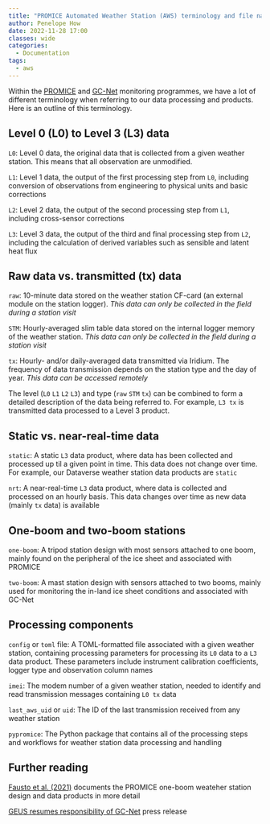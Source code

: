 ```yaml
---
title: "PROMICE Automated Weather Station (AWS) terminology and file naming conventions"
author: Penelope How
date: 2022-11-28 17:00
classes: wide
categories:
  - Documentation
tags: 
  - aws
---
```


Within the [PROMICE](https://promice.dk/) and [GC-Net](http://cires1.colorado.edu/steffen/gcnet/) monitoring programmes, we have a lot of different terminology when referring to our data processing and products. Here is an outline of this terminology.


## Level 0 (L0) to Level 3 (L3) data
`L0`: Level 0 data, the original data that is collected from a given weather station. This means that all observation are unmodified.

`L1`: Level 1 data, the output of the first processing step from `L0`, including conversion of observations from engineering to physical units and basic corrections

`L2`: Level 2 data, the output of the second processing step from `L1`, including cross-sensor corrections

`L3`: Level 3 data, the output of the third and final processing step from `L2`, including the calculation of derived variables such as sensible and latent heat flux


## Raw data vs. transmitted (tx) data
`raw`: 10-minute data stored on the weather station CF-card (an external module on the station logger). *This data can only be collected in the field during a station visit*

`STM`: Hourly-averaged slim table data stored on the internal logger memory of the weather station. *This data can only be collected in the field during a station visit*

`tx`: Hourly- and/or daily-averaged data transmitted via Iridium. The frequency of data transmission depends on the station type and the day of year. *This data can be accessed remotely*

The level (`L0` `L1` `L2` `L3`) and type (`raw` `STM` `tx`) can be combined to form a detailed description of the data being referred to. For example, `L3 tx` is transmitted data processed to a Level 3 product.


## Static vs. near-real-time data
`static`: A static `L3` data product, where data has been collected and processed up til a given point in time. This data does not change over time. For example, our Dataverse weather station data products are `static`

`nrt`: A near-real-time `L3` data product, where data is collected and processed on an hourly basis. This data changes over time as new data (mainly `tx` data) is available 


## One-boom and two-boom stations
`one-boom`: A tripod station design with most sensors attached to one boom, mainly found on the peripheral of the ice sheet and associated with PROMICE

`two-boom`: A mast station design with sensors attached to two booms, mainly used for monitoring the in-land ice sheet conditions and associated with GC-Net


## Processing components
`config` or `toml` file: A TOML-formatted file associated with a given weather station, containing processing parameters for processing its `L0` data to a `L3` data product. These parameters include instrument calibration coefficients, logger type and observation column names

`imei`: The modem number of a given weather station, needed to identify and read transmission messages containing `L0 tx` data

`last_aws_uid` or `uid`: The ID of the last transmission received from any weather station
 
`pypromice`: The Python package that contains all of the processing steps and workflows for weather station data processing and handling


## Further reading

[Fausto et al. (2021)](https://doi.org/10.5194/essd-13-3819-2021) documents the PROMICE one-boom weateher station design and data products in more detail

[GEUS resumes responsibility of GC-Net](https://eng.geus.dk/about/news/news-archive/2020/december/geus-takes-over-american-climate-stations-on-the-greenland-ice-sheet) press release
